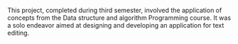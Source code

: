 This project, completed during third semester, involved the application of concepts from the Data structure and algorithm Programming course. It was a solo endeavor aimed at designing and developing an application for text editing.
